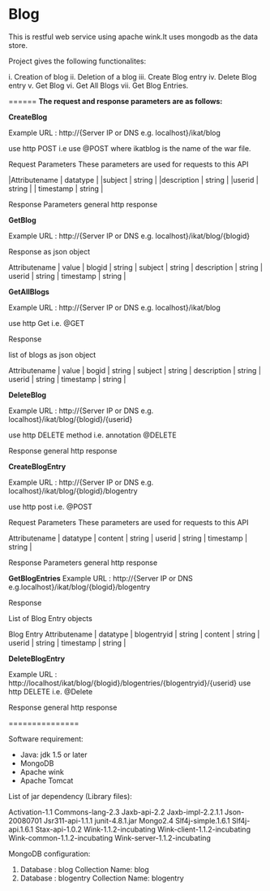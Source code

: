 Blog
====

This is restful web service using apache wink.It uses mongodb as the data store.

Project gives the following functionalites:

i. Creation of blog
ii. Deletion of a blog
iii. Create Blog entry
iv. Delete Blog entry
v. Get Blog
vi. Get All Blogs
vii. Get Blog Entries.

======
**The request and response parameters are as follows:**

**CreateBlog** 

Example URL :
http://{Server IP or DNS e.g. localhost}/ikat/blog

use http POST i.e use @POST where ikatblog is the name of the war file.

Request Parameters
These parameters are used for requests to this API

|Attributename | datatype |
|subject | string |
|description |  string |
|userid	 |  string |
| timestamp |    string |

Response Parameters 
general http response

**GetBlog** 

Example URL :
http://{Server IP or DNS e.g. localhost}/ikat/blog/{blogid}

Response
as json object

Attributename |	 value |
blogid	   |    string |
subject	   |    string  |
description   |	   string |
userid	   |    string |
timestamp    |	     string |


**GetAllBlogs**

Example URL :
http://{Server IP or DNS e.g. localhost}/ikat/blog

use http Get i.e. @GET


Response

list of blogs as json object

Attributename  | value |
bogid	   |      string |
subject	   |    string   |
description    |	   string |
userid	   |    string  |
timestamp     |	     string |


**DeleteBlog**

Example URL :
http://{Server IP or DNS e.g. localhost}/ikat/blog/{blogid}/{userid}

use http DELETE method i.e. annotation @DELETE

Response
general http response

**CreateBlogEntry**

Example URL :
http://{Server IP or DNS e.g. localhost}/ikat/blog/{blogid}/blogentry

use http post i.e. @POST

Request Parameters
These parameters are used for requests to this API

Attributename |	datatype |
content	   |    string  |
userid	   |    string  |
timestamp     |	     string  |

Response Parameters
general http response



**GetBlogEntries**
Example URL :
http://{Server IP or DNS e.g.localhost}/ikat/blog/{blogid}/blogentry

Response

List of Blog Entry objects

Blog Entry 
Attributename |	 datatype  |
blogentryid    |	    string |
content	  |      string |
userid	    |    string  |
timestamp    |	      string |
 

**DeleteBlogEntry**

Example URL :
http://localhost/ikat/blog/{blogid}/blogentries/{blogentryid}/{userid}
use http DELETE i.e. @Delete

Response
general http response

===============

Software requirement:
 - Java: jdk 1.5 or later
 - MongoDB
 - Apache wink
 - Apache Tomcat
		
List of jar dependency (Library files):

Activation-1.1
Commons-lang-2.3
Jaxb-api-2.2
Jaxb-impl-2.2.1.1
Json-20080701
Jsr311-api-1.1.1
junit-4.8.1.jar
Mongo2.4
Slf4j-simple.1.6.1
Slf4j-api.1.6.1
Stax-api-1.0.2
Wink-1.1.2-incubating
Wink-client-1.1.2-incubating
Wink-common-1.1.2-incubating
Wink-server-1.1.2-incubating
		
MongoDB configuration:

1) Database : blog
Collection Name: blog
2) Database : blogentry
Collection Name: blogentry


